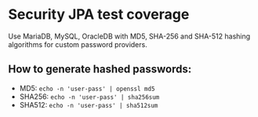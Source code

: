 # Security JPA test coverage
Use MariaDB, MySQL, OracleDB with MD5, SHA-256 and SHA-512 hashing algorithms for custom password providers.
 
## How to generate hashed passwords:
- MD5: `echo -n 'user-pass' | openssl md5`
- SHA256: `echo -n 'user-pass' | sha256sum`
- SHA512: `echo -n 'user-pass' | sha512sum`